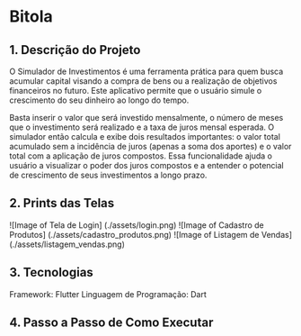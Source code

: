 # Bitola
## 1. Descrição do Projeto
O Simulador de Investimentos é uma ferramenta prática para quem busca acumular capital visando a compra de bens ou a realização de objetivos financeiros no futuro. Este aplicativo permite que o usuário simule o crescimento do seu dinheiro ao longo do tempo.

Basta inserir o valor que será investido mensalmente, o número de meses que o investimento será realizado e a taxa de juros mensal esperada. O simulador então calcula e exibe dois resultados importantes: o valor total acumulado sem a incidência de juros (apenas a soma dos aportes) e o valor total com a aplicação de juros compostos. Essa funcionalidade ajuda o usuário a visualizar o poder dos juros compostos e a entender o potencial de crescimento de seus investimentos a longo prazo.

## 2. Prints das Telas
![Image of Tela de Login] (./assets/login.png)
![Image of Cadastro de Produtos] (./assets/cadastro_produtos.png)
![Image of Listagem de Vendas] (./assets/listagem_vendas.png)


## 3. Tecnologias
Framework: Flutter
Linguagem de Programação: Dart

## 4. Passo a Passo de Como Executar
